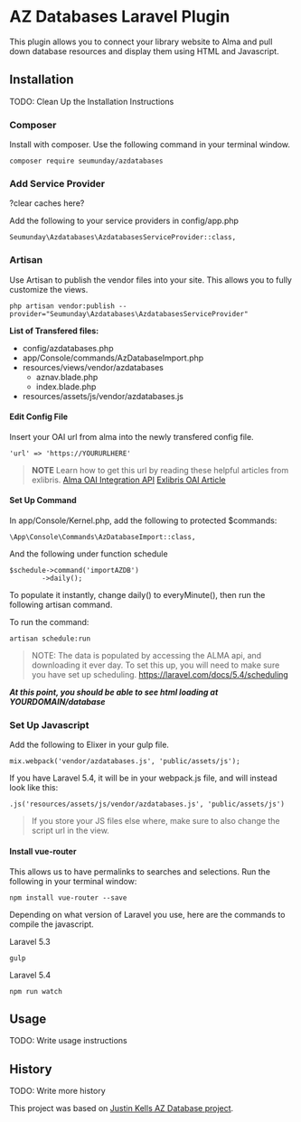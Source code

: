 # AZ Databases Laravel Plugin

This plugin allows you to connect your library website to Alma and pull down database resources and display them using HTML and Javascript.

## Installation

TODO: Clean Up the Installation Instructions

### Composer
Install with composer. Use the following command in your terminal window.
```
composer require seumunday/azdatabases
```
### Add Service Provider

?clear caches here?

Add the following to your service providers in config/app.php

```
Seumunday\Azdatabases\AzdatabasesServiceProvider::class,
```

### Artisan

Use Artisan to publish the vendor files into your site. This allows you to fully customize the views.
```
php artisan vendor:publish --provider="Seumunday\Azdatabases\AzdatabasesServiceProvider"
```

**List of Transfered files:**
* config/azdatabases.php
* app/Console/commands/AzDatabaseImport.php
* resources/views/vendor/azdatabases
    - aznav.blade.php
    - index.blade.php
* resources/assets/js/vendor/azdatabases.js

#### Edit Config File

Insert your OAI url from alma into the newly transfered config file.
```
'url' => 'https://YOURURLHERE'
```
> **NOTE**
> Learn how to get this url by reading these helpful articles from exlibris.
> [Alma OAI Integration API](https://developers.exlibrisgroup.com/alma/integrations/oai)
> [Exlibris OAI Article](https://knowledge.exlibrisgroup.com/Alma/Product_Documentation/Alma_Online_Help_(English)/Integrations_with_External_Systems/030Resource_Management/060Setting_Up_OAI_Integration)

#### Set Up Command
In app/Console/Kernel.php, add the following to protected $commands:
```
\App\Console\Commands\AzDatabaseImport::class,
```

And the following under function schedule
```
$schedule->command('importAZDB')
        ->daily();
```

To populate it instantly, change daily() to everyMinute(), then run the following artisan command.

To run the command:
```
artisan schedule:run
```

> NOTE: The data is populated by accessing the ALMA api, and downloading it ever day. To set this up, you will need to make sure you have set up scheduling. https://laravel.com/docs/5.4/scheduling

*__At this point, you should be able to see html loading at YOURDOMAIN/database__*

### Set Up Javascript
Add the following to Elixer in your gulp file.
```
mix.webpack('vendor/azdatabases.js', 'public/assets/js');
```

If you have Laravel 5.4, it will be in your webpack.js file, and will instead look like this:
```
.js('resources/assets/js/vendor/azdatabases.js', 'public/assets/js')
```

> If you store your JS files else where, make sure to also change the script url in the view.

#### Install vue-router

This allows us to have permalinks to searches and selections.
Run the following in your terminal window:
```
npm install vue-router --save
```

Depending on what version of Laravel you use, here are the commands to compile the javascript.

Laravel 5.3
```
gulp
```

Laravel 5.4
```
npm run watch
```

## Usage

TODO: Write usage instructions

## History

TODO: Write more history

This project was based on [Justin Kells AZ Database project](https://github.com/justinkelly/az_databases). 
